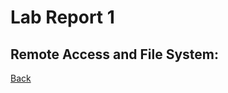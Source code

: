 # Lab Report 1
## **Remote Access and File System:**


[Back](https://ienaweigh.github.io/cse15l-lab-reports/LabReport1)
